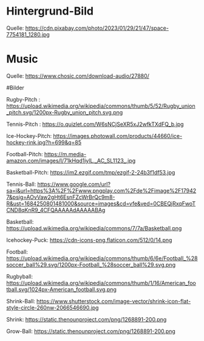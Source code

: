 # Hintergrund-Bild

Quelle: https://cdn.pixabay.com/photo/2023/01/29/21/47/space-7754181_1280.jpg

# Music

Quelle: https://www.chosic.com/download-audio/27880/

#Bilder

Rugby-Pitch : https://upload.wikimedia.org/wikipedia/commons/thumb/5/52/Rugby_union_pitch.svg/1200px-Rugby_union_pitch.svg.png

Tennis-Pitch : https://o.quizlet.com/W6sNCjSeXR5xJ2wfkTXdFQ_b.jpg

Ice-Hockey-Pitch: https://images.photowall.com/products/44660/ice-hockey-rink.jpg?h=699&q=85

Football-Pitch: https://m.media-amazon.com/images/I/71kHqd1iylL._AC_SL1123_.jpg

Basketball-Pitch: https://im2.ezgif.com/tmp/ezgif-2-24b3f1df53.jpg

Tennis-Ball: https://www.google.com/url?sa=i&url=https%3A%2F%2Fwww.pngplay.com%2Fde%2Fimage%2F179427&psig=AOvVaw2gHt6EsnFZcWrBrQc9m8-R&ust=1684250801481000&source=images&cd=vfe&ved=0CBEQjRxqFwoTCND8qKnR9_4CFQAAAAAdAAAAABAg

Basketball: https://upload.wikimedia.org/wikipedia/commons/7/7a/Basketball.png

Icehockey-Puck: https://cdn-icons-png.flaticon.com/512/0/14.png

Football: https://upload.wikimedia.org/wikipedia/commons/thumb/6/6e/Football_%28soccer_ball%29.svg/1200px-Football_%28soccer_ball%29.svg.png

Rugbyball: https://upload.wikimedia.org/wikipedia/commons/thumb/1/16/American_football.svg/1024px-American_football.svg.png 

Shrink-Ball: https://www.shutterstock.com/image-vector/shrink-icon-flat-style-circle-260nw-2066546690.jpg

Shrink: https://static.thenounproject.com/png/1268891-200.png

Grow-Ball: https://static.thenounproject.com/png/1268891-200.png 

